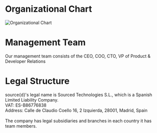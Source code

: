 # Organizational Chart

![Organizational Chart](https://i.imgur.com/ZapN0Ae.png)

# Management Team

Our management team consists of the CEO, COO, CTO, VP of Product & Developer Relations

# Legal Structure

source{d}'s legal name is Sourced Technologies S.L., which is a Spanish Limited Liability Company.<br>
VAT: ES-B86776838<br>
Address: Calle de Claudio Coello 16, 2 Izquierda, 28001, Madrid, Spain<br>
<br>
The company has legal subsidiaries and branches in each country it has team members.
